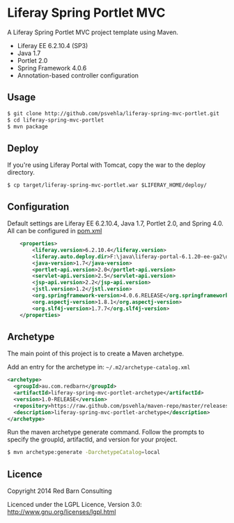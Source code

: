 Liferay Spring Portlet MVC
==========================

A Liferay Spring Portlet MVC project template using Maven.

* Liferay EE 6.2.10.4 (SP3)
* Java 1.7
* Portlet 2.0
* Spring Framework 4.0.6
* Annotation-based controller configuration

Usage
-----
```bash
$ git clone http://github.com/psvehla/liferay-spring-mvc-portlet.git
$ cd liferay-spring-mvc-portlet
$ mvn package
```

Deploy
------
If you're using Liferay Portal with Tomcat, copy the war to the deploy directory.

```
$ cp target/liferay-spring-mvc-portlet.war $LIFERAY_HOME/deploy/
```

Configuration
-------------

Default settings are Liferay EE 6.2.10.4, Java 1.7, Portlet 2.0, and Spring 4.0.  All can be configured in [pom.xml](https://github.com/psvehla/liferay-spring-mvc-portlet/pom.xml)

```xml
	<properties>
		<liferay.version>6.2.10.4</liferay.version>
		<liferay.auto.deploy.dir>F:\java\liferay-portal-6.1.20-ee-ga2\deploy</liferay.auto.deploy.dir>
		<java-version>1.7</java-version>
		<portlet-api.version>2.0</portlet-api.version>
		<servlet-api.version>2.5</servlet-api.version>
		<jsp-api.version>2.2</jsp-api.version>
		<jstl.version>1.2</jstl.version>
		<org.springframework-version>4.0.6.RELEASE</org.springframework-version>
		<org.aspectj-version>1.8.1</org.aspectj-version>
		<org.slf4j-version>1.7.7</org.slf4j-version>
	</properties>
```

Archetype
---------

The main point of this project is to create a Maven archetype.

Add an entry for the archetype in: ```~/.m2/archetype-catalog.xml```

```xml
<archetype>
  <groupId>au.com.redbarn</groupId>
  <artifactId>liferay-spring-mvc-portlet-archetype</artifactId>
  <version>1.0-RELEASE</version>
  <repository>https://raw.github.com/psvehla/maven-repo/master/releases</repository>
  <description>liferay-spring-mvc-portlet-archetype</description>
</archetype>
```

Run the maven archetype generate command.  Follow the prompts to specify the groupId, artifactId, and version for your project.

```bash
$ mvn archetype:generate -DarchetypeCatalog=local
```

Licence
-------

Copyright 2014 Red Barn Consulting

Licenced under the LGPL Licence, Version 3.0: http://www.gnu.org/licenses/lgpl.html
